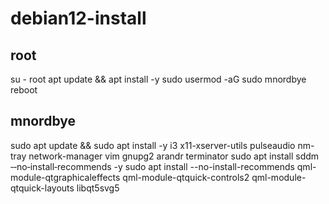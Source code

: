 # debian12-install
## root
su - root
apt update && apt install -y sudo
usermod -aG sudo mnordbye
reboot
## mnordbye
sudo apt update && sudo apt install -y i3 x11-xserver-utils pulseaudio nm-tray network-manager vim gnupg2 arandr terminator 
sudo apt install sddm ‑‑no‑install‑recommends -y
sudo apt install --no-install-recommends qml-module-qtgraphicaleffects qml-module-qtquick-controls2 qml-module-qtquick-layouts libqt5svg5
